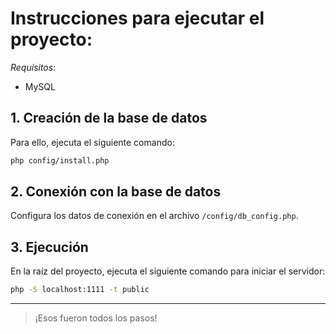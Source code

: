 # Instrucciones para ejecutar el proyecto:

_Requisitos_:

- MySQL

## 1. Creación de la base de datos

Para ello, ejecuta el siguiente comando:

```bash
php config/install.php
```

## 2. Conexión con la base de datos

Configura los datos de conexión en el archivo `/config/db_config.php`.

## 3. Ejecución

En la raíz del proyecto, ejecuta el siguiente comando para iniciar el servidor:

```bash
php -S localhost:1111 -t public
```

---

> ¡Esos fueron todos los pasos!

